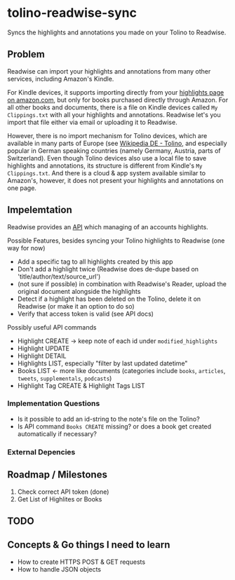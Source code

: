 # tolino-readwise-sync
Syncs the highlights and annotations you made on your Tolino to Readwise.

## Problem
Readwise can import your highlights and annotations from many other services, including Amazon's Kindle.

For Kindle devices, it supports importing directly from your [highlights page on amazon.com](https://read.amazon.com/notebook), but only for books purchased directly through Amazon. For all other books and documents, there is a file on Kindle devices called `My Clippings.txt` with all your highlights and annotations. Readwise let's you import that file either via email or uploading it to Readwise.

However, there is no import mechanism for Tolino devices, which are available in many parts of Europe (see [Wikipedia DE - Tolino](https://de.wikipedia.org/wiki/Tolino), and especially popular in German speaking countries (namely Germany, Austria, parts of Switzerland). Even though Tolino devices also use a local file to save highlights and annotations, its structure is different from Kindle's `My Clippings.txt`. And there is a cloud & app system available similar to Amazon's, however, it does not present your highlights and annotations on one page.

## Impelemtation
Readwise provides an [API](https://readwise.io/api_deets) which managing of an accounts highlights.

Possible Features, besides syncing your Tolino highlights to Readwise (one way for now)
- Add a specific tag to all highlights created by this app
- Don't add a highlight twice (Readwise does de-dupe based on 'title/author/text/source_url')
- (not sure if possible) in combination with Readwise's Reader, upload the original document alongside the highlights
- Detect if a highlight has been deleted on the Tolino, delete it on Readwise (or make it an option to do so)
- Verify that access token is valid (see API docs)

Possibly useful API commands
- Highlight CREATE -> keep note of each id under `modified_highlights`
- Highlight UPDATE
- Highlight DETAIL
- Highlights LIST, especially "filter by last updated datetime"
- Books LIST <- more like documents (categories include `books`, `articles`, `tweets`, `supplementals`, `podcasts`)
- Highlight Tag CREATE & Highlight Tags LIST


### Implementation Questions
- Is it possible to add an id-string to the note's file on the Tolino?
- Is API command `Books CREATE` missing? or does a book get created automatically if necessary?

### External Depencies

## Roadmap / Milestones
1. Check correct API token (done)
2. Get List of Highlites or Books

## TODO
## Concepts & Go things I need to learn
- How to create HTTPS POST & GET requests
- How to handle JSON objects
